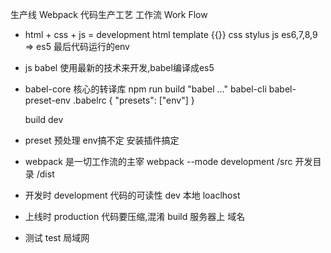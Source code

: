 生产线 Webpack 代码生产工艺 工作流 Work Flow

- html + css + js = development
  html template {{}}
  css stylus
  js es6,7,8,9 => es5
  最后代码运行的env

- js
  babel
  使用最新的技术来开发,babel编译成es5

- babel-core 核心的转译库
  npm run build "babel ..."
  babel-cli
  babel-preset-env .babelrc
  {
    "presets": ["env"]
  }

  build
  dev

- preset 预处理
  env搞不定 安装插件搞定

- webpack 是一切工作流的主宰
  webpack --mode development
  /src 开发目录
  /dist 

- 开发时 development 代码的可读性 dev 本地 loaclhost
- 上线时 production 代码要压缩,混淆 build 服务器上 域名
- 测试 test 局域网